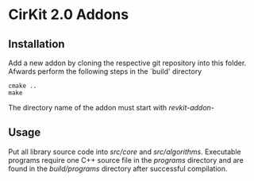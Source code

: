 # CirKit 2.0 Addons

## Installation

Add a new addon by cloning the respective git repository into this folder. Afwards perform the following steps in the `build' directory

    cmake ..
    make

The directory name of the addon must start with *revkit-addon-*

## Usage

Put all library source code into *src/core* and *src/algorithms*. Executable programs require one C++ source file in the *programs* directory and are found in the *build/programs* directory after successful compilation.


